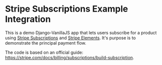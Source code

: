 # Stripe Subscriptions Example Integration

This is a demo Django-VanillaJS app that lets users subscribe for a product using [Stripe Subscriptions](https://stripe.com/docs/billing/subscriptions/overview) and [Stripe Elements](https://stripe.com/docs/payments/elements). It's purpose is to demonstrate the principal payment flow.


The code is based on an official guide: https://stripe.com/docs/billing/subscriptions/build-subscription.

